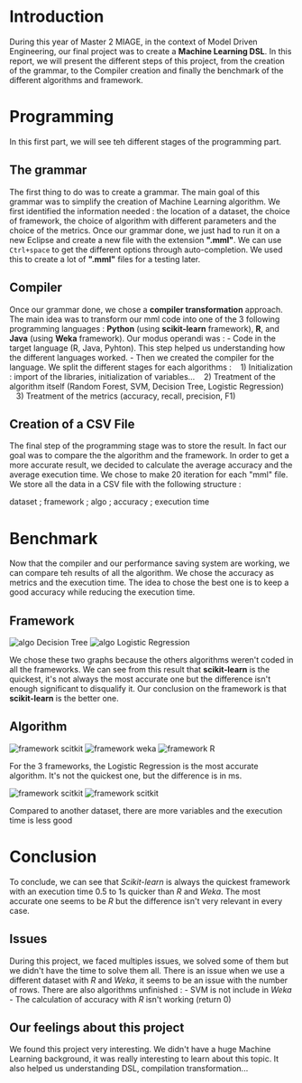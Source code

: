# Introduction
During this year of Master 2 MIAGE, in the context of Model Driven Engineering, our final project was to create a **Machine Learning DSL**. In this report, we will present the different steps of this project, from the creation of the grammar, to the Compiler creation and finally the benchmark of the different algorithms and framework.

# Programming 
In this first part, we will see teh different stages of the programming part. 
## The grammar 
The first thing to do was to create a grammar. The main goal of this grammar was to simplify the creation of Machine Learning algorithm. We first identified the information needed : the location of a dataset, the choice of framework, the choice of algorithm with different parameters and the choice of the metrics. Once our grammar done, we just had to run it on a new Eclipse and create a new file with the extension **".mml"**. We can use `Ctrl+space` to get the different options through auto-completion. 
We used this to create a lot of **".mml"** files for a testing later. 

## Compiler
Once our grammar done, we chose a **compiler transformation** approach. The main idea was to transform our mml code into one of the 3 following programming languages : **Python** (using **scikit-learn** framework), **R**, and **Java** (using **Weka** framework). 
Our modus operandi was : 
	- Code in the target language (R, Java, Pyhton). This step helped us understanding how the different languages worked. 
	- Then we created the compiler for the language. We split the different stages for each algorithms : 
&nbsp;&nbsp;&nbsp;1) Initialization : import of the libraries, initialization of variables...
&nbsp;&nbsp;&nbsp;2) Treatment of the algorithm itself (Random Forest, SVM, Decision Tree, Logistic Regression)
&nbsp;&nbsp;&nbsp;3) Treatment of the metrics (accuracy, recall, precision, F1)



## Creation of a CSV File 
The final step of the programming stage was to store the result. In fact our goal was to compare the the algorithm and the framework. In order to get a more accurate result, we decided to calculate the average accuracy and the average execution time. We chose to make 20 iteration for each "mml" file. 
We store all the data in a CSV file with the following structure :
 
dataset ; framework ; algo ; accuracy ; execution time
 

# Benchmark
Now that the compiler and our performance saving system are working, we can compare teh results of all the algorithm. We chose the accuracy as metrics and the execution time. The idea to chose the best one is to keep a good accuracy while reducing the execution time. 
## Framework
![algo Decision Tree](https://github.com/DjangoBK/MML-classification/blob/master/capture_Histogramme/algo_DT.PNG)
![algo Logistic Regression](https://github.com/DjangoBK/MML-classification/blob/master/capture_Histogramme/algo_LR.PNG)

We chose these two graphs because the others algorithms weren't coded in all the frameworks. We can see from this result that **scikit-learn** is the quickest, it's not always the most accurate one but the difference isn't enough significant to disqualify it. 
Our conclusion on the framework is that **scikit-learn** is the better one.
## Algorithm
![framework scitkit](https://github.com/DjangoBK/MML-classification/blob/master/capture_Histogramme/framework_Scikit-learn.PNG)
![framework weka](https://github.com/DjangoBK/MML-classification/blob/master/capture_Histogramme/framework_Weka.PNG)
![framework R](https://github.com/DjangoBK/MML-classification/blob/master/capture_Histogramme/framework_R.PNG)

For the 3 frameworks, the Logistic Regression is the most accurate algorithm. It's not the quickest one, but the difference is in ms.

![framework scitkit](https://github.com/DjangoBK/MML-classification/blob/master/capture_Histogramme/framework_Iris.PNG)
![framework scitkit](https://github.com/DjangoBK/MML-classification/blob/master/capture_Histogramme/framework_wine.PNG)

Compared to another dataset, there are more variables and the execution time is less good

# Conclusion
To conclude, we can see that *Scikit-learn* is always the quickest framework with an execution time 0.5 to 1s quicker than *R* and *Weka*. The most accurate one seems to be *R* but the difference isn't very relevant in every case. 
## Issues 
During this project, we faced multiples issues, we solved some of them but we didn't have the time to solve them all. 
There is an issue when we use a different dataset with *R* and *Weka*, it seems to be an issue with the number of rows. 
There are also algorithms unfinished : 
	- SVM is not include in *Weka* 
	- The calculation of accuracy with *R* isn't working (return 0)

## Our feelings about this project
We found this project very interesting. We didn't have a huge Machine Learning background, it was really interesting to learn about this topic. It also helped us understanding DSL, compilation transformation...